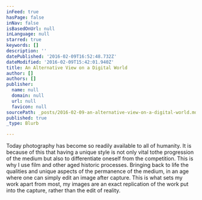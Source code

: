 ```yaml
---
inFeed: true
hasPage: false
inNav: false
isBasedOnUrl: null
inLanguage: null
starred: true
keywords: []
description: ''
datePublished: '2016-02-09T16:52:48.732Z'
dateModified: '2016-02-09T15:42:01.940Z'
title: An Alternative View on a Digital World
author: []
authors: []
publisher:
  name: null
  domain: null
  url: null
  favicon: null
sourcePath: _posts/2016-02-09-an-alternative-view-on-a-digital-world.md
published: true
_type: Blurb

---
```

​Today photography has become so readily available to all of humanity. It is because of this that having a unique style is not only vital to​ the progression of the medium but also to differentiate oneself from the competition. This is why I use film and other aged historic processes. Bringing back to life the qualities and unique aspects of the permanence of the medium, in an age where one can simply edit an image after capture. This is what sets my work apart from most, my images are an exact replication of the work put into the capture, rather than the edit of reality.